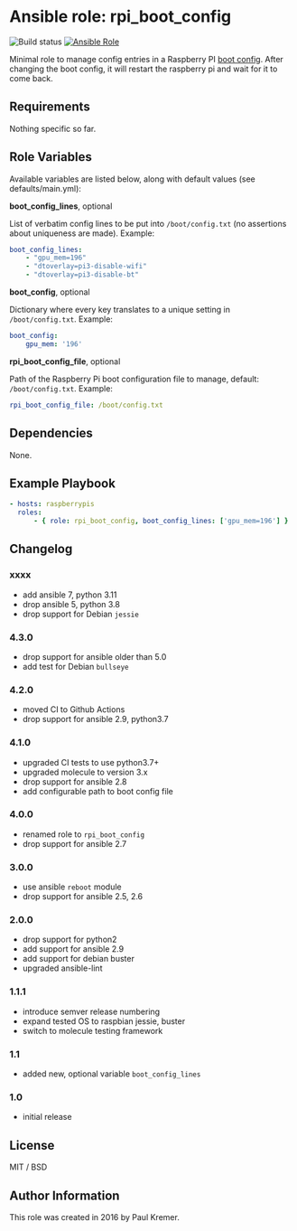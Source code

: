 # Ansible role: rpi_boot_config

![Build status](https://github.com/infothrill/ansible-role-rpi_boot_config/actions/workflows/tests.yml/badge.svg)
[![Ansible Role](https://img.shields.io/ansible/role/50818.svg)](https://galaxy.ansible.com/infothrill/rpi_boot_config/)

Minimal role to manage config entries in a Raspberry PI
[boot config](http://www.raspberrypi.org/documentation/configuration/config-txt.md).
After changing the boot config, it will restart the raspberry pi and wait for
it to come back.

## Requirements

Nothing specific so far.

## Role Variables

Available variables are listed below, along with default values (see defaults/main.yml):

**boot\_config\_lines**, optional

List of verbatim config lines to be put into `/boot/config.txt` (no assertions
about uniqueness are made). Example:

```yaml
boot_config_lines:
    - "gpu_mem=196"
    - "dtoverlay=pi3-disable-wifi"
    - "dtoverlay=pi3-disable-bt"
```

**boot\_config**, optional

Dictionary where every key translates to a unique setting in `/boot/config.txt`.
Example:

```yaml
boot_config:
    gpu_mem: '196'
```

**rpi\_boot\_config\_file**, optional

Path of the Raspberry Pi boot configuration file to manage, default:
`/boot/config.txt`. Example:

```yaml
rpi_boot_config_file: /boot/config.txt
```

## Dependencies

None.

## Example Playbook

```yaml
- hosts: raspberrypis
  roles:
      - { role: rpi_boot_config, boot_config_lines: ['gpu_mem=196'] }
```

## Changelog

### xxxx

* add ansible 7, python 3.11
* drop ansible 5, python 3.8
* drop support for Debian `jessie`

### 4.3.0

* drop support for ansible older than 5.0
* add test for Debian `bullseye`

### 4.2.0

* moved CI to Github Actions
* drop support for ansible 2.9, python3.7

### 4.1.0

* upgraded CI tests to use python3.7+
* upgraded molecule to version 3.x
* drop support for ansible 2.8
* add configurable path to boot config file

### 4.0.0

* renamed role to `rpi_boot_config`
* drop support for ansible 2.7

### 3.0.0

* use ansible `reboot` module
* drop support for ansible 2.5, 2.6

### 2.0.0

* drop support for python2
* add support for ansible 2.9
* add support for debian buster
* upgraded ansible-lint

### 1.1.1

* introduce semver release numbering
* expand tested OS to raspbian jessie, buster
* switch to molecule testing framework

### 1.1

* added new, optional variable `boot_config_lines`

### 1.0

* initial release

## License

MIT / BSD

## Author Information

This role was created in 2016 by Paul Kremer.
